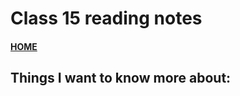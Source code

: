 # Class 15 reading notes

#### [HOME](https://cesarderio.github.io/reading-notes/)


## Things I want to know more about:
